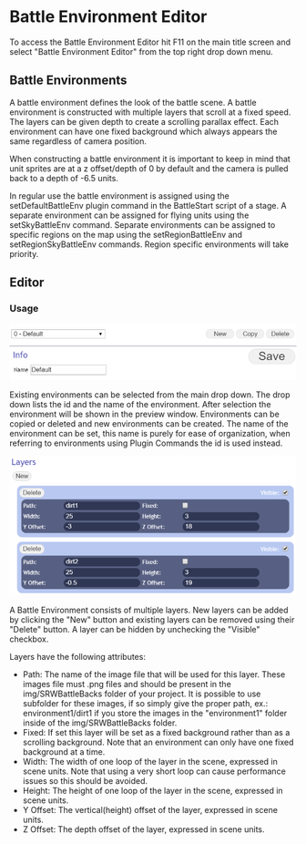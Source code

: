 # Battle Environment Editor
To access the Battle Environment Editor hit F11 on the main title screen and select "Battle Environment Editor" from the top right drop down menu.

## Battle Environments

A battle environment defines the look of the battle scene. A battle environment is constructed with multiple layers that scroll at a fixed speed. The layers can be given depth to create a scrolling parallax effect. Each environment can have one fixed background which always appears the same regardless of camera position.

When constructing a battle environment it is important to keep in mind that unit sprites are at a z offset/depth of 0 by default and the camera is pulled back to a depth of -6.5 units.

In regular use the battle environment is assigned using the setDefaultBattleEnv plugin command in the BattleStart script of a stage. A separate environment can be assigned for flying units using the setSkyBattleEnv command. Separate environments can be assigned to specific regions on the map using the setRegionBattleEnv and setRegionSkyBattleEnv commands. Region specific environments will take priority.

## Editor

### Usage

![](img/env_main_controls.png)

Existing environments can be selected from the main drop down. The drop down lists the id and the name of the environment. After selection the environment will be shown in the preview window. Environments can be copied or deleted and new environments can be created. The name of the environment can be set, this name is purely for ease of organization, when referring to environments using Plugin Commands the id is used instead.

![](img/env_layer_controls.png)

A Battle Environment consists of multiple layers. New layers can be added by clicking the "New" button and existing layers can be removed using their "Delete" button. A layer can be hidden by unchecking the "Visible" checkbox.

Layers have the following attributes:

* Path: The name of the image file that will be used for this layer. These images file must .png files and should be present in the img/SRWBattleBacks folder of your project. It is possible to use subfolder for these images, if so simply give the proper path, ex.: environment1/dirt1 if you store the images in the "environment1" folder inside of the img/SRWBattleBacks folder.
* Fixed: If set this layer will be set as a fixed background rather than as a scrolling background. Note that an environment can only have one fixed background at a time.
* Width: The width of one loop of the layer in the scene, expressed in scene units. Note that using a very short loop can cause performance issues so this should be avoided.
* Height: The height of one loop of the layer in the scene, expressed in scene units.
* Y Offset: The vertical(height) offset of the layer, expressed in scene units.
* Z Offset: The depth offset of the layer, expressed in scene units.
